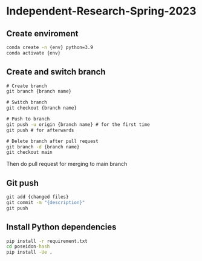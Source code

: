 # Independent-Research-Spring-2023

## Create enviroment
```cmd
conda create -n {env} python=3.9
conda activate {env}
```
## Create and switch branch
```cmd
# Create branch
git branch {branch name}

# Switch branch
git checkout {branch name}

# Push to branch
git push -u origin {branch name} # for the first time
git push # for afterwards

# Delete branch after pull request
git branch -d {branch name}
git checkout main
```

Then do pull request for merging to main branch


## Git push
```cmd
git add {changed files}
git commit -m "{description}"
git push
```

## Install Python dependencies
```cmd
pip install -r requirement.txt
cd poseidon-hash
pip install -Ue .
```

